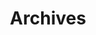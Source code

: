 ---
title: Archives
layout: archives
menu:
    main:
        weight: 2
        params:
            icon: archives
---
